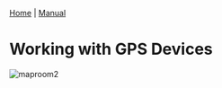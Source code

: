 [Home](Home) | [Manual](DocMain)

# Working with GPS Devices

![maproom2](images/DocGisDatabaseWorkspaceDevices/qmapshack2.png)